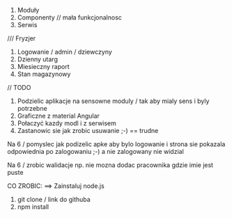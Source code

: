 1. Moduły
2. Componenty // mała funkcjonalnosc
3. Serwis






/// Fryzjer
1. Logowanie / admin / dziewczyny
2. Dzienny utarg
3. Miesieczny raport
4. Stan magazynowy


// TODO

1. Podzielic aplikacje na sensowne moduly / tak aby mialy sens i byly potrzebne
2. Graficzne z material Angular
3. Połaczyć kazdy modl i z serwisem
4. Zastanowic sie jak zrobic usuwanie ;-) == trudne


Na 6 / pomyslec jak podizelic apke aby bylo logowanie i strona sie pokazala
odpowiednia po zalogowaniu ;-) a nie zalogowany nie widzial

Na 6 / zrobic walidacje np. nie mozna dodac pracownika gdzie imie jest puste


CO ZROBIC:
==> Zainstaluj node.js
1. git clone / link do githuba
2. npm install
